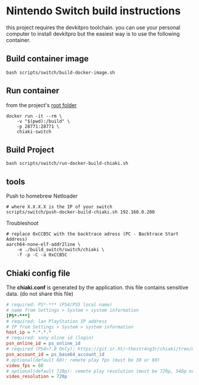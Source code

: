 Nintendo Switch build instructions
==================================
this project requires the devkitpro toolchain.
you can use your personal computer to install devkitpro
but the easiest way is to use the following container.

Build container image
---------------------
```
bash scripts/switch/build-docker-image.sh
```

Run container
-------------
from the project's [root folder](../)
```
docker run -it --rm \
	-v "$(pwd):/build" \
	-p 28771:28771 \
	chiaki-switch
```

Build Project
-------------
```
bash scripts/switch/run-docker-build-chiaki.sh
```

tools
-----
Push to homebrew Netloader
```
# where X.X.X.X is the IP of your switch
scripts/switch/push-docker-build-chiaki.sh 192.168.0.200
```

Troubleshoot
```
# replace 0xCCB5C with the backtrace adress (PC - Backtrace Start Address)
aarch64-none-elf-addr2line \
	-e ./build_switch/switch/chiaki \
	-f -p -C -a 0xCCB5C
```

Chiaki config file
------------------
The **chiaki.conf** is generated by the application.
this file contains sensitive data. (do not share this file)
```ini
# required: PS*-*** (PS4/PS5 local name)
# name from Settings > System > system information
[PS*-***]
# required: lan PlayStation IP address
# IP from Settings > System > system information
host_ip = *.*.*.*
# required: sony oline id (login)
psn_online_id = ps_online_id
# required (PS4>7.0 Only): https://git.sr.ht/~thestr4ng3r/chiaki/tree/master/item/README.md#obtaining-your-psn-accountid
psn_account_id = ps_base64_account_id
# optional(default 60): remote play fps (must be 30 or 60)
video_fps = 60
# optional(default 720p): remote play resolution (must be 720p, 540p or 360p)
video_resolution = 720p
```
